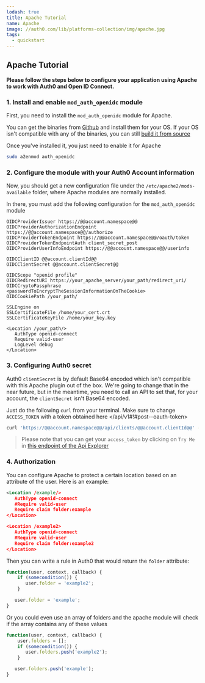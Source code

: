 ```yaml
---
lodash: true
title: Apache Tutorial
name: Apache
image: //auth0.com/lib/platforms-collection/img/apache.jpg
tags:
  - quickstart
---
```


## Apache Tutorial

**Please follow the steps below to configure your application using Apache to work with Auth0 and Open ID Connect.**

### 1. Install and enable `mod_auth_openidc` module

First, you need to install the `mod_auth_openidc` module for Apache.

You can get the binaries from [Github](https://github.com/pingidentity/mod_auth_openidc/releases) and install them for your OS. If your OS isn't compatible with any of the binaries, you can still [build it from source](https://github.com/pingidentity/mod_auth_openidc/blob/master/INSTALL)

Once you've installed it, you just need to enable it for Apache

```bash
sudo a2enmod auth_openidc
```

### 2. Configure the module with your Auth0 Account information

Now, you should get a new configuration file under the `/etc/apache2/mods-available` folder, where Apache modules are normally installed.

In there, you must add the following configuration for the `mod_auth_openidc` module

```
OIDCProviderIssuer https://@@account.namespace@@
OIDCProviderAuthorizationEndpoint https://@@account.namespace@@/authorize
OIDCProviderTokenEndpoint https://@@account.namespace@@/oauth/token
OIDCProviderTokenEndpointAuth client_secret_post
OIDCProviderUserInfoEndpoint https://@@account.namespace@@/userinfo

OIDCClientID @@account.clientId@@
OIDCClientSecret @@account.clientSecret@@

OIDCScope "openid profile"
OIDCRedirectURI https://your_apache_server/your_path/redirect_uri/
OIDCCryptoPassphrase <passwordToEncryptTheSessionInformationOnTheCookie>
OIDCCookiePath /your_path/

SSLEngine on
SSLCertificateFile /home/your_cert.crt
SSLCertificateKeyFile /home/your_key.key

<Location /your_path/>
   AuthType openid-connect
   Require valid-user
   LogLevel debug
</Location>
```

### 3. Configuring Auth0 secret

Auth0 `clientSecret` is by default Base64 encoded which isn't compatible with this Apache plugin out of the box. We're going to change that in the near future, but in the meantime, you need to call an API to set that, for your account, the `clientSecret` isn't Base64 encoded.

Just do the following `curl` from your terminal. Make sure to change `ACCESS_TOKEN` with a token obtained here </api/v1#!#post--oauth-token>

```bash
curl 'https://@@account.namespace@@/api/clients/@@account.clientId@@' -X PUT -H 'authorization: Bearer ACCESS_TOKEN' -H 'content-type: application/json' --data-binary $'{ "jwtConfiguration": {"lifetimeInSeconds": "36000", "secretNotEncoded": true  }}'
```

> Please note that you can get your `access_token` by clicking on `Try Me` in [this endpoint of the Api Explorer](/api/v1#!#post--oauth-token)

### 4. Authorization

You can configure Apache to protect a certain location based on an attribute of the user. Here is an example:

```xml
<Location /example/>
   AuthType openid-connect
   #Require valid-user
   Require claim folder:example
</Location>

<Location /example2>
   AuthType openid-connect
   #Require valid-user
   Require claim folder:example2
</Location>
```

Then you can write a rule in Auth0 that would return the `folder` attribute:

```js
function(user, context, callback) {
    if (somecondition()) {
       user.folder = 'example2';
    }

   user.folder = 'example';
}
```

Or you could even use an array of folders and the apache module will check if the array contains any of these values

```js
function(user, context, callback) {
    user.folders = [];
    if (somecondition()) {
       user.folders.push('example2');
    }

   user.folders.push('example');
}
```
